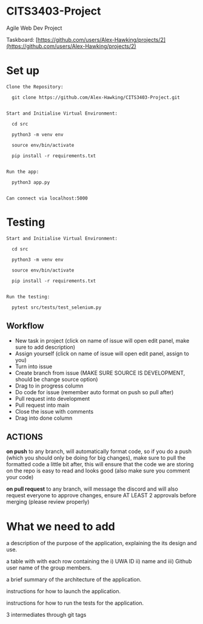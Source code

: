 # CITS3403-Project
Agile Web Dev Project

Taskboard: [https://github.com/users/Alex-Hawking/projects/2](https://github.com/users/Alex-Hawking/projects/2)

# Set up
```
Clone the Repository:

  git clone https://github.com/Alex-Hawking/CITS3403-Project.git


Start and Initialise Virtual Environment:

  cd src

  python3 -m venv env

  source env/bin/activate

  pip install -r requirements.txt


Run the app:

  python3 app.py


Can connect via localhost:5000
```

# Testing
```
Start and Initialise Virtual Environment:

  cd src

  python3 -m venv env

  source env/bin/activate

  pip install -r requirements.txt


Run the testing:

  pytest src/tests/test_selenium.py
```


## Workflow

- New task in project (click on name of issue will open edit panel, make sure to add description)
- Assign yourself (click on name of issue will open edit panel, assign to you)
- Turn into issue
- Create branch from issue (MAKE SURE SOURCE IS DEVELOPMENT, should be change source option)
- Drag to in progress column
- Do code for issue (remember auto format on push so pull after)
- Pull request into development
- Pull request into main
- Close the issue with comments
- Drag into done column

## ACTIONS

**on push** to any branch, will automatically format code, so if you do a push (which you should only be doing for big changes), make sure to pull the formatted code a little bit after, this will ensure that the code we are storing on the repo is easy to read and looks good (also make sure you comment your code)

**on pull request** to any branch, will message the discord and will also request everyone to approve changes, ensure AT LEAST 2 approvals before merging (please review properly) 

# What we need to add

a description of the purpose of the application, explaining the its design and use.

a table with with each row containing the i) UWA ID ii) name and iii) Github user name of the group members.

a brief summary of the architecture of the application.

instructions for how to launch the application.

instructions for how to run the tests for the application.

3 intermediates through git tags 
